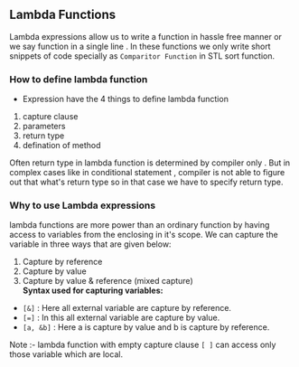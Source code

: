

## Lambda Functions
Lambda expressions allow us to write a function in hassle free manner or we say function in a single line . In these functions we only write short snippets of code specially as `Comparitor Function` in STL sort function.

### How to define lambda function

- Expression have the 4 things to define lambda function

1. capture clause
2. parameters
3. return type
4. defination of method

Often return type in lambda function is determined by compiler only . But in complex cases like in conditional statement , compiler is not able to figure out that what's return type so in that case we have to specify return type.

### Why to use Lambda expressions

lambda functions are more power than an ordinary function by having access to variables from the enclosing in it's scope. We can capture the variable in three ways that are given below:

1. Capture by reference
2. Capture by value
3. Capture by value & reference (mixed capture) \
   **Syntax used for capturing variables:**

- `[&]` : Here all external variable are capture by reference.
- `[=]` : In this all external variable are capture by value.
- `[a, &b]` : Here a is capture by value and b is capture by reference.

Note :- lambda function with empty capture clause `[ ]` can access only those variable which are local.
